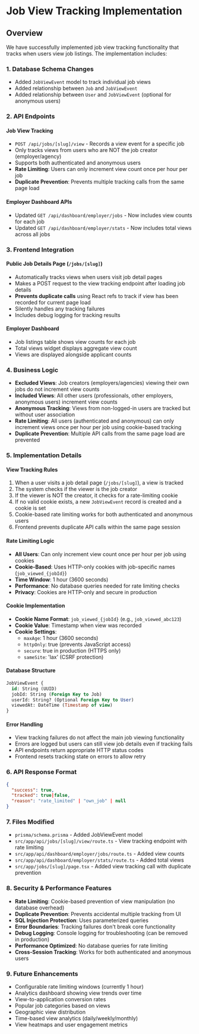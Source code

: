 # Job View Tracking Implementation

## Overview
We have successfully implemented job view tracking functionality that tracks when users view job listings. The implementation includes:

### 1. Database Schema Changes
- Added `JobViewEvent` model to track individual job views
- Added relationship between `Job` and `JobViewEvent`
- Added relationship between `User` and `JobViewEvent` (optional for anonymous users)

### 2. API Endpoints

#### Job View Tracking
- `POST /api/jobs/[slug]/view` - Records a view event for a specific job
- Only tracks views from users who are NOT the job creator (employer/agency)
- Supports both authenticated and anonymous users
- **Rate Limiting**: Users can only increment view count once per hour per job
- **Duplicate Prevention**: Prevents multiple tracking calls from the same page load

#### Employer Dashboard APIs
- Updated `GET /api/dashboard/employer/jobs` - Now includes view counts for each job
- Updated `GET /api/dashboard/employer/stats` - Now includes total views across all jobs

### 3. Frontend Integration

#### Public Job Details Page (`/jobs/[slug]`)
- Automatically tracks views when users visit job detail pages
- Makes a POST request to the view tracking endpoint after loading job details
- **Prevents duplicate calls** using React refs to track if view has been recorded for current page load
- Silently handles any tracking failures
- Includes debug logging for tracking results

#### Employer Dashboard
- Job listings table shows view counts for each job
- Total views widget displays aggregate view count
- Views are displayed alongside applicant counts

### 4. Business Logic
- **Excluded Views**: Job creators (employers/agencies) viewing their own jobs do not increment view counts
- **Included Views**: All other users (professionals, other employers, anonymous users) increment view counts
- **Anonymous Tracking**: Views from non-logged-in users are tracked but without user association
- **Rate Limiting**: All users (authenticated and anonymous) can only increment views once per hour per job using cookie-based tracking
- **Duplicate Prevention**: Multiple API calls from the same page load are prevented

### 5. Implementation Details

#### View Tracking Rules
1. When a user visits a job detail page (`/jobs/[slug]`), a view is tracked
2. The system checks if the viewer is the job creator
3. If the viewer is NOT the creator, it checks for a rate-limiting cookie
4. If no valid cookie exists, a new `JobViewEvent` record is created and a cookie is set
5. Cookie-based rate limiting works for both authenticated and anonymous users
6. Frontend prevents duplicate API calls within the same page session

#### Rate Limiting Logic
- **All Users**: Can only increment view count once per hour per job using cookies
- **Cookie-Based**: Uses HTTP-only cookies with job-specific names (`job_viewed_{jobId}`)
- **Time Window**: 1 hour (3600 seconds)
- **Performance**: No database queries needed for rate limiting checks
- **Privacy**: Cookies are HTTP-only and secure in production

#### Cookie Implementation
- **Cookie Name Format**: `job_viewed_{jobId}` (e.g., `job_viewed_abc123`)
- **Cookie Value**: Timestamp when view was recorded
- **Cookie Settings**:
  - `maxAge`: 1 hour (3600 seconds)
  - `httpOnly`: true (prevents JavaScript access)
  - `secure`: true in production (HTTPS only)
  - `sameSite`: 'lax' (CSRF protection)

#### Database Structure
```sql
JobViewEvent {
  id: String (UUID)
  jobId: String (Foreign Key to Job)
  userId: String? (Optional Foreign Key to User)
  viewedAt: DateTime (Timestamp of view)
}
```

#### Error Handling
- View tracking failures do not affect the main job viewing functionality
- Errors are logged but users can still view job details even if tracking fails
- API endpoints return appropriate HTTP status codes
- Frontend resets tracking state on errors to allow retry

### 6. API Response Format
```json
{
  "success": true,
  "tracked": true|false,
  "reason": "rate_limited" | "own_job" | null
}
```

### 7. Files Modified
- `prisma/schema.prisma` - Added JobViewEvent model
- `src/app/api/jobs/[slug]/view/route.ts` - View tracking endpoint with rate limiting
- `src/app/api/dashboard/employer/jobs/route.ts` - Added view counts
- `src/app/api/dashboard/employer/stats/route.ts` - Added total views
- `src/app/jobs/[slug]/page.tsx` - Added view tracking call with duplicate prevention

### 8. Security & Performance Features
- **Rate Limiting**: Cookie-based prevention of view manipulation (no database overhead)
- **Duplicate Prevention**: Prevents accidental multiple tracking from UI
- **SQL Injection Protection**: Uses parameterized queries
- **Error Boundaries**: Tracking failures don't break core functionality
- **Debug Logging**: Console logging for troubleshooting (can be removed in production)
- **Performance Optimized**: No database queries for rate limiting
- **Cross-Session Tracking**: Works for both authenticated and anonymous users

### 9. Future Enhancements
- Configurable rate limiting windows (currently 1 hour)
- Analytics dashboard showing view trends over time
- View-to-application conversion rates
- Popular job categories based on views
- Geographic view distribution
- Time-based view analytics (daily/weekly/monthly)
- View heatmaps and user engagement metrics 